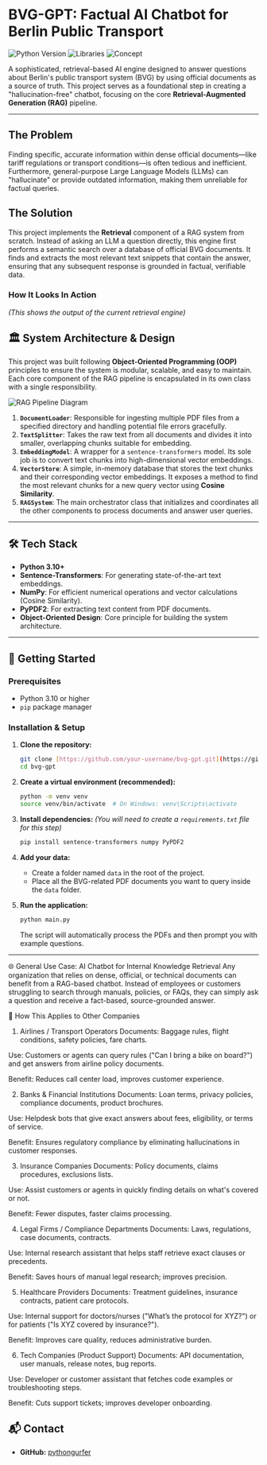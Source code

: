 # BVG-GPT: Factual AI Chatbot for Berlin Public Transport

![Python Version](https://img.shields.io/badge/Python-3.10%2B-blue.svg)
![Libraries](https://img.shields.io/badge/Libraries-SentenceTransformers%20%7C%20NumPy%20%7C%20PyPDF2-orange.svg)
![Concept](https://img.shields.io/badge/Concept-RAG%20%7C%20Vector%20Search-green.svg)

A sophisticated, retrieval-based AI engine designed to answer questions about Berlin's public transport system (BVG) by using official documents as a source of truth. This project serves as a foundational step in creating a "hallucination-free" chatbot, focusing on the core **Retrieval-Augmented Generation (RAG)** pipeline.

---

## The Problem

Finding specific, accurate information within dense official documents—like tariff regulations or transport conditions—is often tedious and inefficient. Furthermore, general-purpose Large Language Models (LLMs) can "hallucinate" or provide outdated information, making them unreliable for factual queries.

## The Solution

This project implements the **Retrieval** component of a RAG system from scratch. Instead of asking an LLM a question directly, this engine first performs a semantic search over a database of official BVG documents. It finds and extracts the most relevant text snippets that contain the answer, ensuring that any subsequent response is grounded in factual, verifiable data.

### How It Looks In Action

*(This shows the output of the current retrieval engine)*



## 🏛️ System Architecture & Design

This project was built following **Object-Oriented Programming (OOP)** principles to ensure the system is modular, scalable, and easy to maintain. Each core component of the RAG pipeline is encapsulated in its own class with a single responsibility.

![RAG Pipeline Diagram](https://i.imgur.com/L5nN1uH.png)

1.  **`DocumentLoader`**: Responsible for ingesting multiple PDF files from a specified directory and handling potential file errors gracefully.
2.  **`TextSplitter`**: Takes the raw text from all documents and divides it into smaller, overlapping chunks suitable for embedding.
3.  **`EmbeddingModel`**: A wrapper for a `sentence-transformers` model. Its sole job is to convert text chunks into high-dimensional vector embeddings.
4.  **`VectorStore`**: A simple, in-memory database that stores the text chunks and their corresponding vector embeddings. It exposes a method to find the most relevant chunks for a new query vector using **Cosine Similarity**.
5.  **`RAGSystem`**: The main orchestrator class that initializes and coordinates all the other components to process documents and answer user queries.

---

## 🛠️ Tech Stack

* **Python 3.10+**
* **Sentence-Transformers**: For generating state-of-the-art text embeddings.
* **NumPy**: For efficient numerical operations and vector calculations (Cosine Similarity).
* **PyPDF2**: For extracting text content from PDF documents.
* **Object-Oriented Design**: Core principle for building the system architecture.

---

## 🚀 Getting Started

### Prerequisites

-   Python 3.10 or higher
-   `pip` package manager

### Installation & Setup

1.  **Clone the repository:**
    ```bash
    git clone [https://github.com/your-username/bvg-gpt.git](https://github.com/your-username/bvg-gpt.git)
    cd bvg-gpt
    ```

2.  **Create a virtual environment (recommended):**
    ```bash
    python -m venv venv
    source venv/bin/activate  # On Windows: venv\Scripts\activate
    ```

3.  **Install dependencies:**
    *(You will need to create a `requirements.txt` file for this step)*
    ```bash
    pip install sentence-transformers numpy PyPDF2
    ```

4.  **Add your data:**
    -   Create a folder named `data` in the root of the project.
    -   Place all the BVG-related PDF documents you want to query inside the `data` folder.

5.  **Run the application:**
    ```bash
    python main.py
    ```
    The script will automatically process the PDFs and then prompt you with example questions.


---
🌐 General Use Case: AI Chatbot for Internal Knowledge Retrieval
Any organization that relies on dense, official, or technical documents can benefit from a RAG-based chatbot. Instead of employees or customers struggling to search through manuals, policies, or FAQs, they can simply ask a question and receive a fact-based, source-grounded answer.

🏢 How This Applies to Other Companies
1. Airlines / Transport Operators
Documents: Baggage rules, flight conditions, safety policies, fare charts.

Use: Customers or agents can query rules ("Can I bring a bike on board?") and get answers from airline policy documents.

Benefit: Reduces call center load, improves customer experience.

2. Banks & Financial Institutions
Documents: Loan terms, privacy policies, compliance documents, product brochures.

Use: Helpdesk bots that give exact answers about fees, eligibility, or terms of service.

Benefit: Ensures regulatory compliance by eliminating hallucinations in customer responses.

3. Insurance Companies
Documents: Policy documents, claims procedures, exclusions lists.

Use: Assist customers or agents in quickly finding details on what's covered or not.

Benefit: Fewer disputes, faster claims processing.

4. Legal Firms / Compliance Departments
Documents: Laws, regulations, case documents, contracts.

Use: Internal research assistant that helps staff retrieve exact clauses or precedents.

Benefit: Saves hours of manual legal research; improves precision.

5. Healthcare Providers
Documents: Treatment guidelines, insurance contracts, patient care protocols.

Use: Internal support for doctors/nurses ("What’s the protocol for XYZ?") or for patients ("Is XYZ covered by insurance?").

Benefit: Improves care quality, reduces administrative burden.

6. Tech Companies (Product Support)
Documents: API documentation, user manuals, release notes, bug reports.

Use: Developer or customer assistant that fetches code examples or troubleshooting steps.

Benefit: Cuts support tickets; improves developer onboarding.



## 📬 Contact

* **GitHub:** [pythongurfer](https://github.com/pythongurfer)
